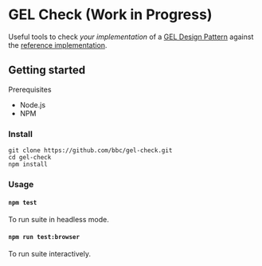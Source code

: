 # GEL Check (Work in Progress)

Useful tools to check _your implementation_ of a [GEL Design Pattern](https://www.bbc.co.uk/gel/guidelines/category/design-patterns) against the [reference implementation](https://bbc.github.io/gel/).

## Getting started
Prerequisites
- Node.js
- NPM

### Install
```
git clone https://github.com/bbc/gel-check.git
cd gel-check
npm install
```

### Usage
#### `npm test`
To run suite in headless mode.

#### `npm run test:browser`
To run suite interactively.
